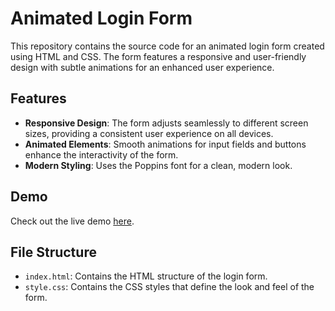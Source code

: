 # Animated Login Form

This repository contains the source code for an animated login form created using HTML and CSS. The form features a responsive and user-friendly design with subtle animations for an enhanced user experience.

## Features

- **Responsive Design**: The form adjusts seamlessly to different screen sizes, providing a consistent user experience on all devices.
- **Animated Elements**: Smooth animations for input fields and buttons enhance the interactivity of the form.
- **Modern Styling**: Uses the Poppins font for a clean, modern look.

## Demo

Check out the live demo [here](https://simple-login-form-khaki.vercel.app/).

## File Structure

- `index.html`: Contains the HTML structure of the login form.
- `style.css`: Contains the CSS styles that define the look and feel of the form.
